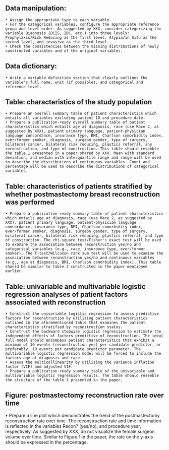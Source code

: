 ## Data manipulation: 
	• Assign the appropriate type to each variable.
	• For the categorical variables, configure the appropriate reference group and level order. As suggested by XXX, consider categorizing the variable Diagnosis (DCIS, IDC, etc.) into three levels: Prophylaxis/Risk Reducing as the first level, Atypia/in Situ as the second level, and invasive as the third level.
	• Check the consistencies between the missing distributions of newly constructed variables and of the original variables.

## Data dictionary:
	• Write a variable definition section that clearly outlines the variable's full name, unit (if possible), and categorical and reference level.

## Table: characteristics of the study population
	• Prepare an overall summary table of patient characteristics which entails all variables excluding patient ID and procedure date.
	• Prepare a publication-ready overall summary table of patient characteristics which entails age at diagnosis, race (use Race 2, as suggested by XXX), patient primary language, patient-physician language concordance, insurance type, BMI, Charlson comorbidity index, ever/former smoker, diagnosis, surgeon gender, type of surgery, bilateral cancer, bilateral risk reducing, plastics referral, any reconstruction, and type of construction. This table should resemble the table 1 presented in a paper shared by XXX. Mean with standard deviation, and median with interquartile range and range will be used to describe the distributions of continuous variables. Count and percentage will be used to describe the distributions of categorical variables. 

## Table: characteristics of patients stratified by whether postmastectomy breast reconstruction was performed
	• Prepare a publication-ready summary table of patient characteristics which entails age at diagnosis, race (use Race 2, as suggested by XXX), patient primary language, patient-physician language concordance, insurance type, BMI, Charlson comorbidity index, ever/former smoker, diagnosis, surgeon gender, type of surgery, bilateral cancer, bilateral risk reducing, plastics referral, and type of construction. The chi-square test/Fisher's exact test will be used to examine the association between reconstruction yes/no and categorical variables (e.g., race, insurance type, ever/former smoker). The T-test/Wilcoxon rank sum test will be used to examine the association between reconstruction yes/no and continuous variables (e.g., age at diagnosis, BMI, Charlson comorbidity index). This table should be similar to table 2 constructed in the paper mentioned earlier.

## Table: univariable and multivariable logistic regression analyses of patient factors associated with reconstruction 
	• Construct the univariable logistic regression to assess predictive factors for reconstruction by utilizing patient characteristics outlined in the aforementioned table that examines the patient characteristics stratified by reconstruction status.
	• Construct the backward stepwise logistic regression to estimate the independent effects of factors predictive of reconstruction. The ideal full model should encompass patient characteristics that exhibit a minimum of 10 events (reconstruction yes) per candidate predictor, or preferably, 10 events per candidate predictor parameter. The multivariable logistic regression model will be forced to include the factors age at diagnosis and race. 
	• Assess the multicollinearity by utilizing the variance inflation factor (VIF) and adjusted VIF.
	• Prepare a publication-ready summary table of the univariable and multivariable logistic regression results. The table should resemble the structure of the table 3 presented in the paper.

## Figure: postmastectomy reconstruction rate over time
• Prepare a line plot which demonstrates the trend of the postmastectomy reconstruction rate over time. The reconstruction rate and time information is reflected in the variables Recon? (yes/no), and procedure year, respectively. As suggested by XXX, do not visualize the female surgeon volume over time. Similar to Figure 1 in the paper, the rate on the y-axis should be expressed in the percentage.
